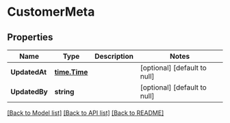 # CustomerMeta

## Properties
Name | Type | Description | Notes
------------ | ------------- | ------------- | -------------
**UpdatedAt** | [**time.Time**](time.Time.md) |  | [optional] [default to null]
**UpdatedBy** | **string** |  | [optional] [default to null]

[[Back to Model list]](../README.md#documentation-for-models) [[Back to API list]](../README.md#documentation-for-api-endpoints) [[Back to README]](../README.md)

